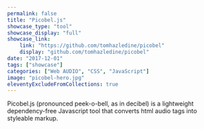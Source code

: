 ```yaml
---
permalink: false
title: "Picobel.js"
showcase_type: "tool"
showcase_display: "full"
showcase_link:
    link: "https://github.com/tomhazledine/picobel"
    display: "github.com/tomhazledine/picobel"
date: "2017-12-01"
tags: ["showcase"]
categories: ["Web AUDIO", "CSS", "JavaScript"]
image: "picobel-hero.jpg"
eleventyExcludeFromCollections: true
---
```

Picobel.js (pronounced peek-o-bell, as in decibel) is a lightweight dependency-free Javascript tool that converts html audio tags into styleable markup.